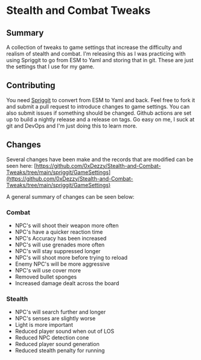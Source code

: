 # Stealth and Combat Tweaks

## Summary

A collection of tweaks to game settings that increase the difficulty and realism of stealth and combat. I'm releasing this as I was practicing with using Spriggit to go from ESM to Yaml and storing that in git. These are just the settings that I use for my game.

## Contributing

You need [Spriggit](https://github.com/Mutagen-Modding/Spriggit) to convert from ESM to Yaml and back. Feel free to fork it and submit a pull request to introduce changes to game settings. You can also submit issues if something should be changed. Github actions are set up to build a nightly release and a release on tags. Go easy on me, I suck at git and DevOps and I'm just doing this to learn more.

## Changes

Several changes have been make and the records that are modified can be seen here: [https://github.com/0xDezzy/Stealth-and-Combat-Tweaks/tree/main/spriggit/GameSettings](https://github.com/0xDezzy/Stealth-and-Combat-Tweaks/tree/main/spriggit/GameSettings)

A general summary of changes can be seen below:

### Combat

* NPC's will shoot their weapon more often
* NPC's have a quicker reaction time
* NPC's Accuracy has been increased
* NPC's will use grenades more often
* NPC's will stay suppressed longer
* NPC's will shoot more before trying to reload
* Enemy NPC's will be more aggressive
* NPC's will use cover more
* Removed bullet sponges
* Increased damage dealt across the board

### Stealth

* NPC's will search further and longer
* NPC's senses are slightly worse
* Light is more important
* Reduced player sound when out of LOS
* Reduced NPC detection cone
* Reduced player sound generation
* Reduced stealth penalty for running
